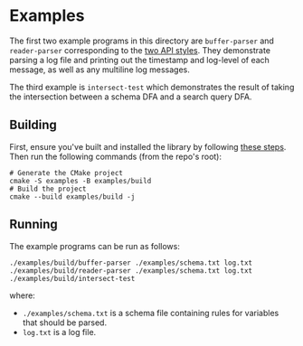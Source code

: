 # Examples

The first two example programs in this directory are `buffer-parser` and
`reader-parser` corresponding to the [two API styles][1]. They demonstrate
parsing a log file and printing out the timestamp and log-level of each message,
as well as any multiline log messages.

The third example is `intersect-test` which demonstrates the result of taking
the intersection between a schema DFA and a search query DFA.

## Building

First, ensure you've built and installed the library by following
[these steps][2]. Then run the following commands (from the repo's root):

```shell
# Generate the CMake project
cmake -S examples -B examples/build
# Build the project
cmake --build examples/build -j
```

## Running

The example programs can be run as follows:

```shell
./examples/build/buffer-parser ./examples/schema.txt log.txt
./examples/build/reader-parser ./examples/schema.txt log.txt
./examples/build/intersect-test
```

where:
* `./examples/schema.txt` is a schema file containing rules for variables that 
  should be parsed.
* `log.txt` is a log file.

[1]: ../docs/design-objectives.md#api-styles
[2]: ../README.md#building-and-installing
